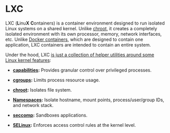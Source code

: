 # LXC

LXC (<b>L</b>inu<b>X</b> <b>C</b>ontainers) is a container environment designed to run isolated Linux systems on a shared kernel. Unlike [chroot](chroot.md), it creates a completely isolated environment with its own processor, memory, network interfaces, etc. Unlike [Docker containers](Docker/Introduction.md), which are designed to contain one application, LXC containers are intended to contain an entire system.

Under the hood, LXC [is just a collection of helper utilities around some Linux kernel features][lxc-intro]:

*   **[capabilities][capabilities]:** Provides granular control over privileged processes.

*   **[cgroups][cgroups]:** Limits process resource usage.

*   **[chroot](../chroot/Introduction.md):** Isolates file system.

*   **[Namespaces][linux-namespaces]:** Isolate hostname, mount points, process/user/group IDs, and network stack.

*   **[seccomp][seccomp]:** Sandboxes applications.

*   **[SELinux][selinux]:** Enforces access control rules at the kernel level.

[capabilities]: http://man7.org/linux/man-pages/man7/capabilities.7.html
[cgroups]: https://en.wikipedia.org/wiki/Cgroups
[linux-namespaces]: https://en.wikipedia.org/wiki/Linux_namespaces
[lxc-intro]: https://linuxcontainers.org/lxc/introduction/
[seccomp]: https://en.wikipedia.org/wiki/Seccomp
[selinux]: https://en.wikipedia.org/wiki/Security-Enhanced_Linux
